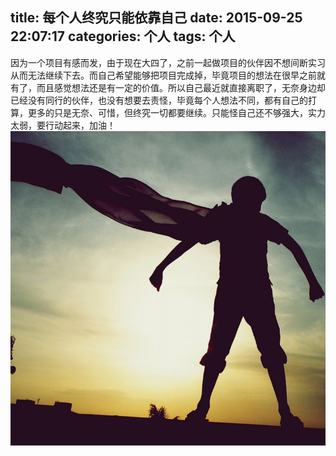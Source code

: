 title: 每个人终究只能依靠自己
date: 2015-09-25 22:07:17
categories: 个人
tags: 个人
---
因为一个项目有感而发，由于现在大四了，之前一起做项目的伙伴因不想间断实习从而无法继续下去。而自己希望能够把项目完成掉，毕竟项目的想法在很早之前就有了，而且感觉想法还是有一定的价值。所以自己最近就直接离职了，无奈身边却已经没有同行的伙伴，也没有想要去责怪，毕竟每个人想法不同，都有自己的打算，更多的只是无奈、可惜，但终究一切都要继续。只能怪自己还不够强大，实力太弱，要行动起来，加油！
![Be Stronger](/images/avatar.png)
